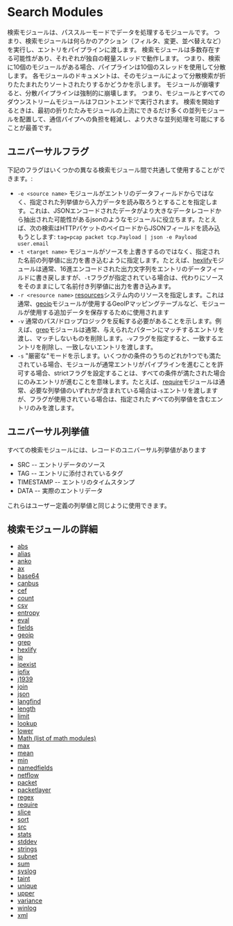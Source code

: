 # Search Modules

検索モジュールは、パススルーモードでデータを処理するモジュールです。  つまり、検索モジュールは何らかのアクション（フィルタ、変更、並べ替えなど）を実行し、エントリをパイプラインに渡します。  検索モジュールは多数存在する可能性があり、それぞれが独自の軽量スレッドで動作します。  つまり、検索に10個のモジュールがある場合、パイプラインは10個のスレッドを使用して分散します。  各モジュールのドキュメントは、そのモジュールによって分散検索が折りたたまれたりソートされたりするかどうかを示します。  モジュールが崩壊すると、分散パイプラインは強制的に崩壊します。  つまり、モジュールとすべてのダウンストリームモジュールはフロントエンドで実行されます。  検索を開始するときは、最初の折りたたみモジュールの上流にできるだけ多くの並列モジュールを配置して、通信パイプへの負担を軽減し、より大きな並列処理を可能にすることが最善です。

## ユニバーサルフラグ

下記のフラグはいくつかの異なる検索モジュール間で共通して使用することができます。:

* `-e <source name>` モジュールがエントリのデータフィールドからではなく、指定された列挙値から入力データを読み取ろうとすることを指定します。これは、JSONエンコードされたデータがより大きなデータレコードから抽出された可能性があるjsonのようなモジュールに役立ちます。たとえば、次の検索はHTTPパケットのペイロードからJSONフィールドを読み込もうとします: `tag=pcap packet tcp.Payload | json -e Payload user.email`
* `-t <target name>` モジュールがソースを上書きするのではなく、指定された名前の列挙値に出力を書き込むように指定します。たとえば、[hexlify](hexlify/hexlify.md)モジュールは通常、16進エンコードされた出力文字列をエントリのデータフィールドに書き戻しますが、`-t`フラグが指定されている場合は、代わりにソースをそのままにして名前付き列挙値に出力を書き込みます。
* `-r <resource name>` [resources](#!resources/resources.md)システム内のリソースを指定します。これは通常、[geoip](geoip/geoip.md)モジュールが使用するGeoIPマッピングテーブルなど、モジュールが使用する追加データを保存するために使用されます
* `-v` 通常のパス/ドロップロジックを反転する必要があることを示します。例えば、[grep](grep/grep.md)モジュールは通常、与えられたパターンにマッチするエントリを渡し、マッチしないものを削除します。`-v`フラグを指定すると、一致するエントリを削除し、一致しないエントリを渡します。
* `-s` "厳密な"モードを示します。いくつかの条件のうちのどれか1つでも満たされている場合、モジュールが通常エントリがパイプラインを進むことを許可する場合、strictフラグを設定することは、すべての条件が満たされた場合にのみエントリが進むことを意味します。たとえば、[require](require/require.md)モジュールは通常、必要な列挙値のいずれかが含まれている場合は`-s`エントリを渡しますが、フラグが使用されている場合は、指定された*すべて*の列挙値を含むエントリのみを渡します。

## ユニバーサル列挙値

すべての検索モジュールには、レコードのユニバーサル列挙値があります

* SRC -- エントリデータのソース
* TAG -- エントリに添付されているタグ
* TIMESTAMP -- エントリのタイムスタンプ
* DATA -- 実際のエントリデータ

これらはユーザー定義の列挙値と同じように使用できます。

## 検索モジュールの詳細

* [abs](abs/abs.md)
* [alias](alias/alias.md)
* [anko](anko/anko.md)
* [ax](ax/ax.md)
* [base64](base64/base64.md)
* [canbus](canbus/canbus.md)
* [cef](cef/cef.md)
* [count](math/math.md#Count)
* [csv](csv/csv.md)
* [entropy](math/math.md#Entropy)
* [eval](eval/eval.md)
* [fields](fields/fields.md)
* [geoip](geoip/geoip.md)
* [grep](grep/grep.md)
* [hexlify](hexlify/hexlify.md)
* [ip](ip/ip.md)
* [ipexist](ipexist/ipexist.md)
* [ipfix](ipfix/ipfix.md)
* [j1939](j1939/j1939.md)
* [join](join/join.md)
* [json](json/json.md)
* [langfind](langfind/langfind.md)
* [length](length/length.md)
* [limit](limit/limit.md)
* [lookup](lookup/lookup.md)
* [lower](upperlower/upperlower.md)
* [Math (list of math modules)](math/math.md)
* [max](math/math.md#Max)
* [mean](math/math.md#Mean)
* [min](math/math.md#Min)
* [namedfields](namedfields/namedfields.md)
* [netflow](netflow/netflow.md)
* [packet](packet/packet.md)
* [packetlayer](packetlayer/packetlayer.md)
* [regex](regex/regex.md)
* [require](require/require.md)
* [slice](slice/slice.md)
* [sort](sort/sort.md)
* [src](src/src.md)
* [stats](stats/stats.md)
* [stddev](math/math.md#Stddev)
* [strings](strings/strings.md)
* [subnet](subnet/subnet.md)
* [sum](math/math.md#Sum)
* [syslog](syslog/syslog.md)
* [taint](taint/taint.md)
* [unique](math/math.md#Unique)
* [upper](upperlower/upperlower.md)
* [variance](math/math.md#Variance)
* [winlog](winlog/winlog.md)
* [xml](xml/xml.md)
